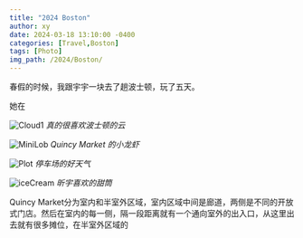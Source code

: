 ```yaml
---
title: "2024 Boston"
author: xy
date: 2024-03-18 13:10:00 -0400
categories: [Travel,Boston]
tags: [Photo]
img_path: /2024/Boston/
---
```


春假的时候，我跟宇宇一块去了趟波士顿，玩了五天。

她在

![Cloud1](1.HEIC?imageMogr2/format/png)
_真的很喜欢波士顿的云_

![MiniLob](2.HEIC?imageMogr2/format/png)
_Quincy Market 的小龙虾_

![Plot](3.HEIC?imageMogr2/format/png)
_停车场的好天气_


![iceCream](4.HEIC?imageMogr2/format/png)
_昕宇喜欢的甜筒_

Quincy Market分为室内和半室外区域，室内区域中间是廊道，两侧是不同的开放式门店。然后在室内的每一侧，隔一段距离就有一个通向室外的出入口，从这里出去就有很多摊位，在半室外区域的

